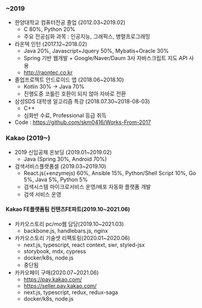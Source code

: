 ### ~2019
- 한양대학교 컴퓨터전공 졸업 (2012.03~2019.02)
  - C 80%, Python 20%
  - 주요 전공심화 과목 : 인공지능, 그래픽스, 병렬프로그래밍
- 라온텍 인턴 (2017.12~2018.02)
  - Java 20%, Javascript+Jquery 50%, Mybatis+Oracle 30%
  - Spring 기반 웹개발 + Google/Naver/Daum 3사 자바스크립트 지도 API 사용
  - http://raontec.co.kr
- 졸업프로젝트 안드로이드 앱 (2018.06~2018.10)
  - Kotlin 30% -> Java 70%
  - 진행도중 코틀린 호환이 되지 않아 자바로 전환
- 삼성SDS 대학생 알고리즘 특강 (2018.07.30~2018-08-03)
  - C++
  - 심화반 수료, Professional 등급 취득
- Code : https://github.com/skm0416/Works-From-2017

### Kakao (2019~)
- 2019 신입공채 온보딩 (2019.01~2019.02)
  - Java (Spring 30%, Android 70%)
- 검색서비스플랫폼셀 (2019.03~2019.10)
  - React.js(+enzymejs) 60%, Ansible 15%, Python/Shell Script 10%, Go 5%, Java 5%, Python 5%
  - 검색시스템 마이크로서비스 운영/배포 자동화 플랫폼 개발
  - 검색 서비스 운영

#### Kakao FE플랫폼팀 컨텐츠FE파트(2019.10~2021.06)
- 카카오스토리 pc/mo웹 담당(2019.10~2021.03)
  - backbone.js, handlebars.js, nginx
- 카카오스토리 기술셋 리팩토링(2020.01~2020.06)
  - next.js, typescript, react context, swr, styled-jsx
  - storybook, mdx, cypress
  - docker/k8s, node.js
  - 중단됨
- 카카오페이 구매(2020.07~2021.06)
  - https://pay.kakao.com/
  - https://seller.pay.kakao.com/
  - next.js, typescript, redux, redux-saga
  - docker/k8s, node.js
